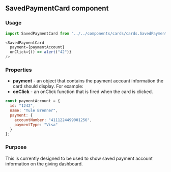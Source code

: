 ## SavedPaymentCard component

### Usage

```js
import SavedPaymentCard from "../../components/cards/cards.SavedPayment";

<SavedPaymentCard
  payment={paymentAccount}
  onClick={() => alert("42")}
/>
```

### Properties

* **payment** - an object that contains the payment account information the card should display. For example:
* **onClick** - an onClick function that is fired when the card is clicked.

```js
const paymentAccount = {
  id: "1242",
  name: "Yule Brenner",
  payment: {
    accountNumber: "4111224499001256",
    paymentType: "Visa"
  }
};
```

### Purpose

This is currently designed to be used to show saved payment account information on the giving dashboard.
